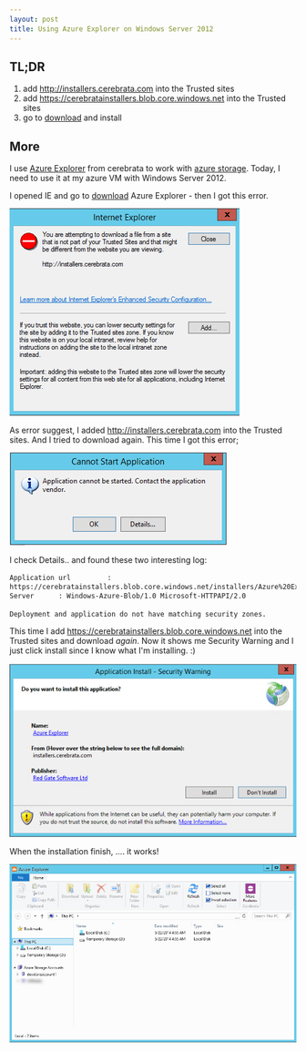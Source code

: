 ```yaml
---
layout: post
title: Using Azure Explorer on Windows Server 2012
---
```


## TL;DR

1. add http://installers.cerebrata.com into the Trusted sites
2. add https://cerebratainstallers.blob.core.windows.net into the Trusted sites
3. go to [download][] and install


## More

I use [Azure Explorer][] from cerebrata to work with [azure storage][storage]. Today, I need to use it at my azure VM with Windows Server 2012. 

I opened IE and go to [download][] Azure Explorer - then I got this error.

![error 1](https://raw.githubusercontent.com/jittuu/jittuu.github.com/master/images/azure-explorer-1.png)


As error suggest, I added http://installers.cerebrata.com into the Trusted sites. And I tried to download again. This time I got this error;

![error 2](https://raw.githubusercontent.com/jittuu/jittuu.github.com/master/images/azure-explorer-2.png)


I check Details.. and found these two interesting log:

```
Application url			: https://cerebratainstallers.blob.core.windows.net/installers/Azure%20Explorer/production/1.0.0.529/Cerebrata.AzureExplorer.UI.exe.manifest
Server		: Windows-Azure-Blob/1.0 Microsoft-HTTPAPI/2.0

Deployment and application do not have matching security zones.
```

This time I add https://cerebratainstallers.blob.core.windows.net into the Trusted sites and download _again_. Now it shows me Security Warning and I just click install since I know what I'm installing. :)

![security warning](https://raw.githubusercontent.com/jittuu/jittuu.github.com/master/images/azure-explorer-3.png)


When the installation finish, .... it works!

![working](https://raw.githubusercontent.com/jittuu/jittuu.github.com/master/images/azure-explorer-4.png)


[Azure Explorer]: http://www.cerebrata.com/products/azure-explorer/introduction
[storage]: http://azure.microsoft.com/en-us/services/storage/
[download]: http://www.cerebrata.com/download/azure-explorer
